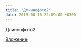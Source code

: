```yaml
---
title: "Длиннофото2"
date: 2013-08-18 22:09:00 +0300
---
```


Длиннофото2

[Вложение](/assets/vk_photos/1/BWGbtedRdzs.jpg)
